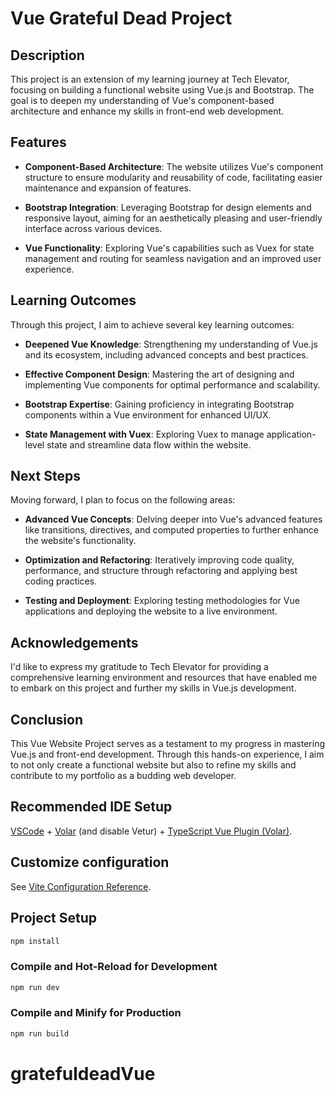 # Vue Grateful Dead Project

## Description

This project is an extension of my learning journey at Tech Elevator, focusing on building a functional website using Vue.js and Bootstrap. The goal is to deepen my understanding of Vue's component-based architecture and enhance my skills in front-end web development.

## Features

- **Component-Based Architecture**: The website utilizes Vue's component structure to ensure modularity and reusability of code, facilitating easier maintenance and expansion of features.

- **Bootstrap Integration**: Leveraging Bootstrap for design elements and responsive layout, aiming for an aesthetically pleasing and user-friendly interface across various devices.

- **Vue Functionality**: Exploring Vue's capabilities such as Vuex for state management and routing for seamless navigation and an improved user experience.

## Learning Outcomes

Through this project, I aim to achieve several key learning outcomes:

- **Deepened Vue Knowledge**: Strengthening my understanding of Vue.js and its ecosystem, including advanced concepts and best practices.
- **Effective Component Design**: Mastering the art of designing and implementing Vue components for optimal performance and scalability.

- **Bootstrap Expertise**: Gaining proficiency in integrating Bootstrap components within a Vue environment for enhanced UI/UX.

- **State Management with Vuex**: Exploring Vuex to manage application-level state and streamline data flow within the website.

## Next Steps

Moving forward, I plan to focus on the following areas:

- **Advanced Vue Concepts**: Delving deeper into Vue's advanced features like transitions, directives, and computed properties to further enhance the website's functionality.

- **Optimization and Refactoring**: Iteratively improving code quality, performance, and structure through refactoring and applying best coding practices.

- **Testing and Deployment**: Exploring testing methodologies for Vue applications and deploying the website to a live environment.

## Acknowledgements

I'd like to express my gratitude to Tech Elevator for providing a comprehensive learning environment and resources that have enabled me to embark on this project and further my skills in Vue.js development.

## Conclusion

This Vue Website Project serves as a testament to my progress in mastering Vue.js and front-end development. Through this hands-on experience, I aim to not only create a functional website but also to refine my skills and contribute to my portfolio as a budding web developer.

## Recommended IDE Setup

[VSCode](https://code.visualstudio.com/) + [Volar](https://marketplace.visualstudio.com/items?itemName=Vue.volar) (and disable Vetur) + [TypeScript Vue Plugin (Volar)](https://marketplace.visualstudio.com/items?itemName=Vue.vscode-typescript-vue-plugin).

## Customize configuration

See [Vite Configuration Reference](https://vitejs.dev/config/).

## Project Setup

```sh
npm install
```

### Compile and Hot-Reload for Development

```sh
npm run dev
```

### Compile and Minify for Production

```sh
npm run build
```
# gratefuldeadVue
